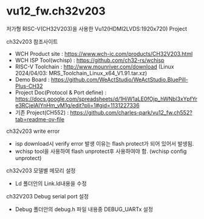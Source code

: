 # vu12_fw.ch32v203
저가형 RISC-V(CH32V203)을 사용한 Vu12(HDMI2LVDS:1920x720) Project

ch32v203 참조사이트
* WCH Product site : https://www.wch-ic.com/products/CH32V203.html
* WCH ISP Tool(wchisp) : https://github.com/ch32-rs/wchisp
* RISC-V Toolchain : http://www.mounriver.com/download (Linux 2024/04/03: MRS_Toolchain_Linux_x64_V1.91.tar.xz)
* Demo Board : https://github.com/WeActStudio/WeActStudio.BluePill-Plus-CH32
* Project Doc(Protocol & Port define) : https://docs.google.com/spreadsheets/d/1HiW1aLE0fOjp_hWNbl3xYpfYre3RCjelAIYnHm_vM1g/edit?pli=1#gid=1131227336
* 기존 Project(CH552) : https://github.com/charles-park/vu12_fw.ch552?tab=readme-ov-file

ch32v203 write error
* isp download시 verify error 발생 이유는 flash protect가 되어 있어서 발생됨.
* wchisp tool을 사용하여 flash unprotect후 사용하여야 함. (wchisp config unprotect)

ch32v203 모델별 메모리 설정
* Ld 폴더안의 Link.ld내용을 수정

ch32V203 Debug serial port 설정
* Debug 폴더안의 debug.h 파일 내용중 DEBUG_UARTx 설정

